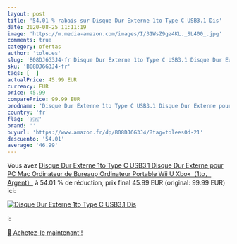```yaml
---
layout: post
title: '54.01 % rabais sur Disque Dur Externe 1to Type C USB3.1 Dis'
date: 2020-08-25 11:11:19
image: 'https://m.media-amazon.com/images/I/31WsZ9gz4KL._SL400_.jpg'
comments: true
category: ofertas
author: 'tole.es'
slug: 'B08DJ6G3J4-fr Disque Dur Externe 1to Type C USB3.1 Disque Dur Externe...'
sku: 'B08DJ6G3J4-fr'
tags: [  ]
actualPrice: 45.99 EUR
currency: EUR
price: 45.99
comparePrice: 99.99 EUR
prodname: 'Disque Dur Externe 1to Type C USB3.1 Disque Dur Externe pour PC  Mac  Ordinateur de Bureaup  Ordinateur Portable  Wii U  Xbox（1to， Argent）'
country: 'fr'
flag: '🇫🇷'
brand: ''
buyurl: 'https://www.amazon.fr/dp/B08DJ6G3J4/?tag=tolees0d-21'
descuento: '54.01'
average: '46.99'
---
```


Vous avez [Disque Dur Externe 1to Type C USB3.1 Disque Dur Externe pour PC  Mac  Ordinateur de Bureaup  Ordinateur Portable  Wii U  Xbox（1to， Argent）](https://www.amazon.fr/dp/B08DJ6G3J4/?tag=tolees0d-21)  à  54.01 % de réduction, prix final  45.99 EUR (original: 99.99 EUR) ici:

[![Disque Dur Externe 1to Type C USB3.1 Dis](https://m.media-amazon.com/images/I/31WsZ9gz4KL._SL400_.jpg)](https://www.amazon.fr/dp/B08DJ6G3J4/?tag=tolees0d-21)

ℹ️:


[🛒 Achetez-le maintenant!!](https://www.amazon.fr/dp/B08DJ6G3J4/?tag=tolees0d-21)

